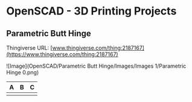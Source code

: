 # OpenSCAD - 3D Printing Projects

## Parametric Butt Hinge
Thingiverse URL: [www.thingiverse.com/thing:2187167](https://www.thingiverse.com/thing:2187167)

![Image](OpenSCAD/Parametric Butt Hinge/Images/Images 1/Parametric Hinge 0.png)


| A | B | C |
| ---- | ---- | ---- |
|      |      |      |


  
